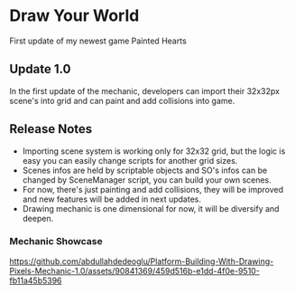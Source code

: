 # Draw Your World

First update of my newest game Painted Hearts

## Update 1.0

In the first update of the mechanic, developers can import their 32x32px scene's into grid and can paint and add collisions into game.

## Release Notes
- Importing scene system is working only for 32x32 grid, but the logic is easy you can easily change scripts for another grid sizes.
- Scenes infos are held by scriptable objects and SO's infos can be changed by SceneManager script, you can build your own scenes.
- For now, there's just painting and add collisions, they will be improved and new features will be added in next updates.
- Drawing mechanic is one dimensional for now, it will be diversify and deepen.

### Mechanic Showcase

https://github.com/abdullahdedeoglu/Platform-Building-With-Drawing-Pixels-Mechanic-1.0/assets/90841369/459d516b-e1dd-4f0e-9510-fb11a45b5396

